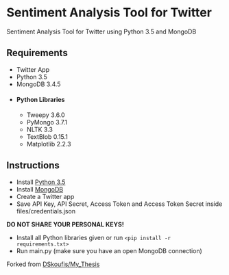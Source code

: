 # Sentiment Analysis Tool for Twitter
Sentiment Analysis Tool for Twitter using Python 3.5 and MongoDB

## Requirements
* Twitter App
* Python 3.5
* MongoDB 3.4.5
* #### Python Libraries
  * Tweepy 3.6.0
  * PyMongo 3.7.1
  * NLTK 3.3
  * TextBlob 0.15.1
  * Matplotlib 2.2.3
  
## Instructions
* Install [Python 3.5](https://www.python.org/downloads/release/python-350/)
* Install [MongoDB](https://www.mongodb.com/download-center#community)
* Create a Twitter app
* Save API Key, API Secret, Access Token and Access Token Secret inside files/credentials.json

**DO NOT SHARE YOUR PERSONAL KEYS!**

* Install all Python libraries given or run `<pip install -r requirements.txt>`
* Run main.py (make sure you have an open MongoDB connection)

Forked from [DSkoufis/My_Thesis](https://github.com/DSkoufis/My_Thesis)
